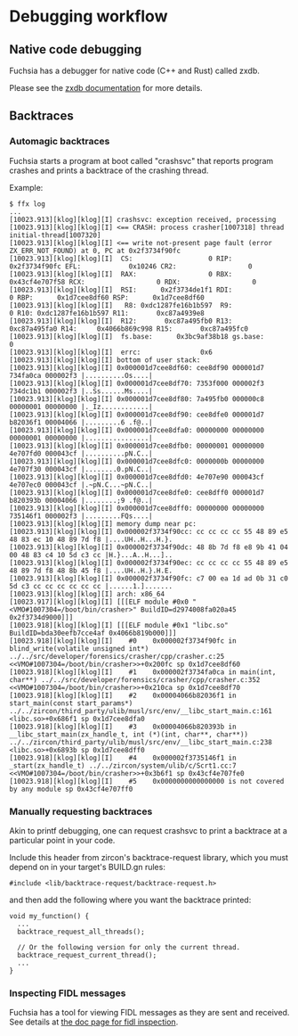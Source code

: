 # Debugging workflow

## Native code debugging

Fuchsia has a debugger for native code (C++ and Rust) called zxdb.

Please see the [zxdb documentation](/docs/development/debugger/README.md) for
more details.

## Backtraces

### Automagic backtraces

Fuchsia starts a program at boot called "crashsvc" that reports program
crashes and prints a backtrace of the crashing thread.

Example:

```
$ ffx log
...
[10023.913][klog][klog][I] crashsvc: exception received, processing
[10023.913][klog][klog][I] <== CRASH: process crasher[1007318] thread initial-thread[1007320]
[10023.913][klog][klog][I] <== write not-present page fault (error ZX_ERR_NOT_FOUND) at 0, PC at 0x2f3734f90fc
[10023.913][klog][klog][I]  CS:                   0 RIP:      0x2f3734f90fc EFL:            0x10246 CR2:                  0
[10023.913][klog][klog][I]  RAX:                  0 RBX:     0x43cf4e707f58 RCX:                  0 RDX:                  0
[10023.913][klog][klog][I]  RSI:      0x2f3734de1f1 RDI:                  0 RBP:      0x1d7cee8df60 RSP:      0x1d7cee8df60
[10023.913][klog][klog][I]   R8: 0xdc1287fe16b1b597  R9:                  0 R10: 0xdc1287fe16b1b597 R11:       0xc87a4939e8
[10023.913][klog][klog][I]  R12:       0xc87a495fb0 R13:       0xc87a495fa0 R14:     0x4066b869c998 R15:       0xc87a495fc0
[10023.913][klog][klog][I]  fs.base:      0x3bc9af38b18 gs.base:                  0
[10023.913][klog][klog][I]  errc:               0x6
[10023.913][klog][klog][I] bottom of user stack:
[10023.913][klog][klog][I] 0x000001d7cee8df60: cee8df90 000001d7 734fa0ca 000002f3 |..........Os....|
[10023.913][klog][klog][I] 0x000001d7cee8df70: 7353f000 000002f3 734dc1b1 000002f3 |..Ss......Ms....|
[10023.913][klog][klog][I] 0x000001d7cee8df80: 7a495fb0 000000c8 00000001 00000000 |._Iz............|
[10023.913][klog][klog][I] 0x000001d7cee8df90: cee8dfe0 000001d7 b82036f1 00004066 |.........6 .f@..|
[10023.913][klog][klog][I] 0x000001d7cee8dfa0: 00000000 00000000 00000001 00000000 |................|
[10023.913][klog][klog][I] 0x000001d7cee8dfb0: 00000001 00000000 4e707fd0 000043cf |..........pN.C..|
[10023.913][klog][klog][I] 0x000001d7cee8dfc0: 0000000b 00000000 4e707f30 000043cf |........0.pN.C..|
[10023.913][klog][klog][I] 0x000001d7cee8dfd0: 4e707e90 000043cf 4e707ec0 000043cf |.~pN.C...~pN.C..|
[10023.913][klog][klog][I] 0x000001d7cee8dfe0: cee8dff0 000001d7 b820393b 00004066 |........;9 .f@..|
[10023.913][klog][klog][I] 0x000001d7cee8dff0: 00000000 00000000 735146f1 000002f3 |.........FQs....|
[10023.913][klog][klog][I] memory dump near pc:
[10023.913][klog][klog][I] 0x000002f3734f90cc: cc cc cc cc 55 48 89 e5 48 83 ec 10 48 89 7d f8 |....UH..H...H.}.
[10023.913][klog][klog][I] 0x000002f3734f90dc: 48 8b 7d f8 e8 9b 41 04 00 48 83 c4 10 5d c3 cc |H.}...A..H...]..
[10023.913][klog][klog][I] 0x000002f3734f90ec: cc cc cc cc 55 48 89 e5 48 89 7d f8 48 8b 45 f8 |....UH..H.}.H.E.
[10023.913][klog][klog][I] 0x000002f3734f90fc: c7 00 ea 1d ad 0b 31 c0 5d c3 cc cc cc cc cc cc |......1.].......
[10023.913][klog][klog][I] arch: x86_64
[10023.917][klog][klog][I] [[[ELF module #0x0 "<VMO#1007304=/boot/bin/crasher>" BuildID=d2974008fa020a45 0x2f3734d9000]]]
[10023.918][klog][klog][I] [[[ELF module #0x1 "libc.so" BuildID=bda30eefb7cce4af 0x4066b819b000]]]
[10023.918][klog][klog][I]    #0    0x000002f3734f90fc in blind_write(volatile unsigned int*) ../../src/developer/forensics/crasher/cpp/crasher.c:25 <<VMO#1007304=/boot/bin/crasher>>+0x200fc sp 0x1d7cee8df60
[10023.918][klog][klog][I]    #1    0x000002f3734fa0ca in main(int, char**) ../../src/developer/forensics/crasher/cpp/crasher.c:352 <<VMO#1007304=/boot/bin/crasher>>+0x210ca sp 0x1d7cee8df70
[10023.918][klog][klog][I]    #2    0x00004066b82036f1 in start_main(const start_params*) ../../zircon/third_party/ulib/musl/src/env/__libc_start_main.c:161 <libc.so>+0x686f1 sp 0x1d7cee8dfa0
[10023.918][klog][klog][I]    #3    0x00004066b820393b in __libc_start_main(zx_handle_t, int (*)(int, char**, char**)) ../../zircon/third_party/ulib/musl/src/env/__libc_start_main.c:238 <libc.so>+0x6893b sp 0x1d7cee8dff0
[10023.918][klog][klog][I]    #4    0x000002f3735146f1 in _start(zx_handle_t) ../../zircon/system/ulib/c/Scrt1.cc:7 <<VMO#1007304=/boot/bin/crasher>>+0x3b6f1 sp 0x43cf4e707fe0
[10023.918][klog][klog][I]    #5    0x0000000000000000 is not covered by any module sp 0x43cf4e707ff0
```

### Manually requesting backtraces

Akin to printf debugging, one can request crashsvc to print a backtrace at a
particular point in your code.

Include this header from zircon's backtrace-request library, which you must
depend on in your target's BUILD.gn rules:

```
#include <lib/backtrace-request/backtrace-request.h>
```

and then add the following where you want the backtrace printed:

```
void my_function() {
  ...
  backtrace_request_all_threads();

  // Or the following version for only the current thread.
  backtrace_request_current_thread();
  ...
}
```

### Inspecting FIDL messages

Fuchsia has a tool for viewing FIDL messages as they are sent and received. See
details at
[the doc page for fidl inspection](/docs/development/monitoring/fidlcat/README.md).
